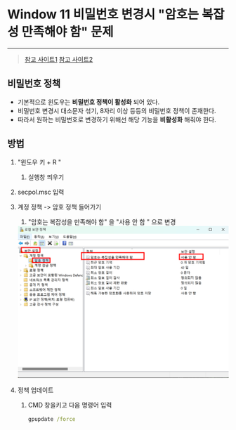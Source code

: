 # Window 11 비밀번호 변경시 "암호는 복잡성 만족해야 함" 문제

---

>[참고 사이트1](https://blog.naver.com/vtechpia/221230340609)
>[참고 사이트2](https://xbb123.tistory.com/135)

## 비밀번호 정책

- 기본적으로 윈도우는 **비밀번호 정책이 활성화** 되어 있다. 
- 비밀번호 변경시 대소문자 섞기, 8자리 이상 등등의 비밀번호 정책이 존재한다. 
- 따라서 원하는 비밀번호로 변경하기 위해선 해당 기능을 **비활성화** 해줘야 한다. 

## 방법

1. "윈도우 키 + R " 

   1. 실행창 띄우기 

2. secpol.msc 입력

3. 계정 정책 -> 암호 정책 들어가기 

   1. "암호는 복잡성을 만족해야 함" 을 "사용 안 함 " 으로 변경 

   <img src="./images/윈도우보안정책끄기.png">

4. 정책 업데이트 

   1. CMD 창을키고 다음 명령어 입력 

      ```cmd 
      gpupdate /force
      ```

      